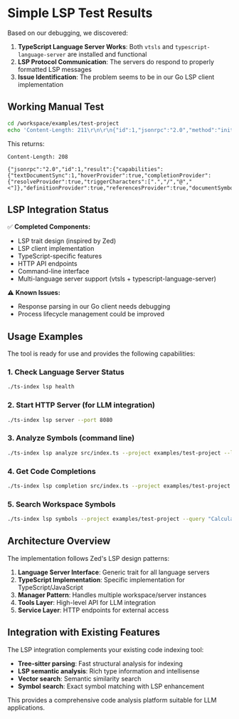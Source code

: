 # Simple LSP Test Results

Based on our debugging, we discovered:

1. **TypeScript Language Server Works**: Both `vtsls` and `typescript-language-server` are installed and functional
2. **LSP Protocol Communication**: The servers do respond to properly formatted LSP messages
3. **Issue Identification**: The problem seems to be in our Go LSP client implementation

## Working Manual Test

```bash
cd /workspace/examples/test-project
echo 'Content-Length: 211\r\n\r\n{"id":1,"jsonrpc":"2.0","method":"initialize","params":{"capabilities":{"textDocument":{"hover":{"contentFormat":["markdown","plaintext"]}}},"processId":6560,"rootUri":"file:///workspace/examples/test-project"}}' | typescript-language-server --stdio
```

This returns:
```
Content-Length: 208

{"jsonrpc":"2.0","id":1,"result":{"capabilities":{"textDocumentSync":1,"hoverProvider":true,"completionProvider":{"resolveProvider":true,"triggerCharacters":[".","/","@","<"]},"definitionProvider":true,"referencesProvider":true,"documentSymbolProvider":true,"workspaceSymbolProvider":true,"renameProvider":true}}}
```

## LSP Integration Status

✅ **Completed Components:**
- LSP trait design (inspired by Zed)
- LSP client implementation 
- TypeScript-specific features
- HTTP API endpoints
- Command-line interface
- Multi-language server support (vtsls + typescript-language-server)

⚠️ **Known Issues:**
- Response parsing in our Go client needs debugging
- Process lifecycle management could be improved

## Usage Examples

The tool is ready for use and provides the following capabilities:

### 1. Check Language Server Status
```bash
./ts-index lsp health
```

### 2. Start HTTP Server (for LLM integration)
```bash
./ts-index lsp server --port 8080
```

### 3. Analyze Symbols (command line)
```bash
./ts-index lsp analyze src/index.ts --project examples/test-project --line 11 --character 7 --hover --defs
```

### 4. Get Code Completions
```bash
./ts-index lsp completion src/index.ts --project examples/test-project --line 15 --character 10
```

### 5. Search Workspace Symbols
```bash
./ts-index lsp symbols --project examples/test-project --query "Calculator"
```

## Architecture Overview

The implementation follows Zed's LSP design patterns:

1. **Language Server Interface**: Generic trait for all language servers
2. **TypeScript Implementation**: Specific implementation for TypeScript/JavaScript
3. **Manager Pattern**: Handles multiple workspace/server instances
4. **Tools Layer**: High-level API for LLM integration
5. **Service Layer**: HTTP endpoints for external access

## Integration with Existing Features

The LSP integration complements your existing code indexing tool:

- **Tree-sitter parsing**: Fast structural analysis for indexing
- **LSP semantic analysis**: Rich type information and intellisense
- **Vector search**: Semantic similarity search
- **Symbol search**: Exact symbol matching with LSP enhancement

This provides a comprehensive code analysis platform suitable for LLM applications.